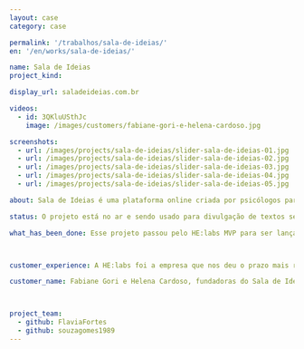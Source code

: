 ```yaml
---
layout: case
category: case

permalink: '/trabalhos/sala-de-ideias/'
en: '/en/works/sala-de-ideias/'

name: Sala de Ideias
project_kind:

display_url: saladeideias.com.br

videos:
  - id: 3QKluUSthJc
    image: /images/customers/fabiane-gori-e-helena-cardoso.jpg 

screenshots:
  - url: /images/projects/sala-de-ideias/slider-sala-de-ideias-01.jpg
  - url: /images/projects/sala-de-ideias/slider-sala-de-ideias-02.jpg
  - url: /images/projects/sala-de-ideias/slider-sala-de-ideias-03.jpg
  - url: /images/projects/sala-de-ideias/slider-sala-de-ideias-04.jpg
  - url: /images/projects/sala-de-ideias/slider-sala-de-ideias-05.jpg

about: Sala de Ideias é uma plataforma online criada por psicólogos para lhe inspirar a ter uma vida com mais satisfação e equilíbrio. Conhecimentos e experiências são compartilhadas semanalmente através de textos.

status: O projeto está no ar e sendo usado para divulgação de textos semanalmente.

what_has_been_done: Esse projeto passou pelo HE:labs MVP para ser lançado e hoje está no Help. É um exemplo de alguém que lançou sua ideia com a gente e escolheu manter seu projeto nas mãos dos nossos profissionais.



customer_experience: A HE:labs foi a empresa que nos deu o prazo mais rápido dentro do mercado, sem perder a qualidade. Colocar um site funcionando em apenas três dias, realmente é uma missão alem do esperado, a gente nunca viu isso antes. O trabalho foi perfeito, eles conseguiram captar e desenvolver tudo que a gente queria passar para o nosso projeto.

customer_name: Fabiane Gori e Helena Cardoso, fundadoras do Sala de Ideias.



project_team:
  - github: FlaviaFortes
  - github: souzagomes1989
---
```

